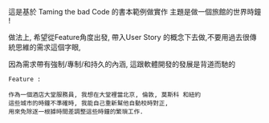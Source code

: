 這是基於 Taming the bad Code 的書本範例做實作
主題是做一個旅館的世界時鐘 ! 

做法上, 希望從Feature角度出發, 帶入User Story 的概念下去做,不要用過去很傳統思維的需求這個字眼,

因為需求帶有強制/專制/和持久的內涵, 這跟軟體開發的發展是背道而馳的


    Feature : 
    
    作為一個酒店大堂服務員, 我想在大堂裡當北京, 倫敦, 莫斯科 和紐約
    這些城市的時鐘不準確時, 我能自己重新幫他自動校時對正,
    用來免除逐一根據時間差調整這些時鐘的繁瑣工作.
    

